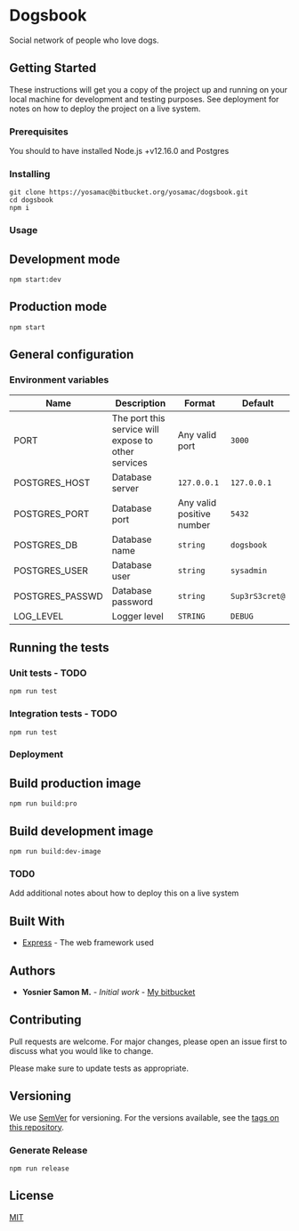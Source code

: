 # Dogsbook

Social network of people who love dogs. 

## Getting Started

These instructions will get you a copy of the project up and running on your local machine for development and testing purposes. See deployment for notes on how to deploy the project on a live system.

### Prerequisites

You should to have installed Node.js +v12.16.0 and Postgres

### Installing

```shell
git clone https://yosamac@bitbucket.org/yosamac/dogsbook.git
cd dogsbook
npm i 
```

### Usage

## Development mode

```shell
npm start:dev
```

## Production mode

```shell
npm start
```


## General configuration

### Environment variables

| Name            | Description                                                                         | Format                         | Default                |
| --------------- | ----------------------------------------------------------------------------------- | ------------------------------ | ---------------------- |
| PORT            | The port this service will expose to other services                                 | Any valid port                 |  `3000`                |
| POSTGRES_HOST   | Database server                                                                     | `127.0.0.1`                    | `127.0.0.1`            |
| POSTGRES_PORT   | Database port                                                                       | Any valid positive number      | `5432`                 |
| POSTGRES_DB     | Database name                                                                       | `string`                       | `dogsbook`             |
| POSTGRES_USER   | Database user                                                                       | `string`                       | `sysadmin`             |
| POSTGRES_PASSWD | Database password                                                                   | `string`                       | `Sup3rS3cret@`         |
| LOG_LEVEL       | Logger level                                                                        | `STRING`                       | `DEBUG`                |


## Running the tests

### Unit tests - TODO

```shell
npm run test 
```

### Integration tests - TODO
```shell
npm run test
```

### Deployment

## Build production image
```shell
npm run build:pro
```

## Build development image
```shell
npm run build:dev-image
```

### TOD0

Add additional notes about how to deploy this on a live system


## Built With

* [Express](https://expressjs.com/en/4x/api.html) - The web framework used

## Authors 

* **Yosnier Samon M.** - *Initial work* - [My bitbucket](https://bitbucket.org/%7Be62d0967-5a38-43c2-aeca-098e3af45787%7D/)

## Contributing
Pull requests are welcome. For major changes, please open an issue first to discuss what you would like to change.

Please make sure to update tests as appropriate.

## Versioning

We use [SemVer](http://semver.org/) for versioning. For the versions available, see the [tags on this repository](https://bitbucket.org/yosamac/dogsbook/branch/master/tags). 

### Generate Release

```shell
npm run release
```

## License
[MIT](https://choosealicense.com/licenses/mit/)
